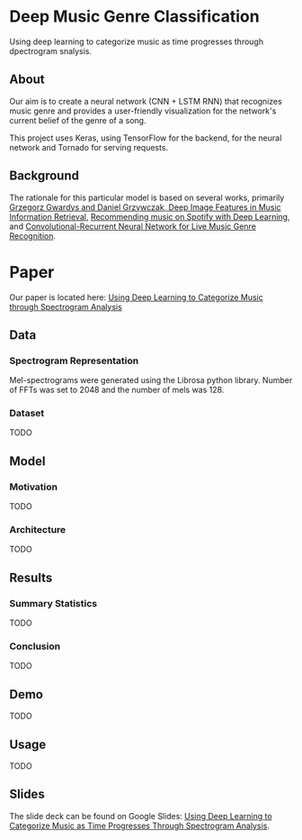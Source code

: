 # Deep Music Genre Classification
Using deep learning to categorize music as time progresses through dpectrogram snalysis.

## About
Our aim is to create a neural network (CNN + LSTM RNN) that recognizes music genre and provides a user-friendly visualization for the network's current belief of the genre of a song.

This project uses Keras, using TensorFlow for the backend, for the neural network and Tornado for serving requests.

## Background
The rationale for this particular model is based on several works, primarily [Grzegorz Gwardys and Daniel Grzywczak, Deep Image Features in Music Information Retrieval](http://ijet.pl/index.php/ijet/article/view/10.2478-eletel-2014-0042/53), [Recommending music on Spotify with Deep Learning](http://benanne.github.io/2014/08/05/spotify-cnns.html), and [Convolutional-Recurrent Neural Network for Live Music Genre Recognition](http://deepsound.io/music_genre_recognition.html).  


# Paper

Our paper is located here: [Using Deep Learning to Categorize Music through Spectrogram Analysis](./Music_Genre_Recognition-3.pdf)


## Data
### Spectrogram Representation

Mel-spectrograms were generated using the Librosa python library. Number of FFTs was set to 2048 and the number of mels was 128.

### Dataset
TODO


## Model
### Motivation
TODO

### Architecture
TODO


## Results
### Summary Statistics
TODO

### Conclusion
TODO


## Demo
TODO


## Usage
TODO


## Slides
The slide deck can be found on Google Slides: [Using Deep Learning to Categorize Music as Time Progresses Through Spectrogram Analysis](https://docs.google.com/presentation/d/1MANAML13S-PBGx8bsbI8gdaKGPJ2bPd_UNbA3E2txdg/edit?usp=sharing).
